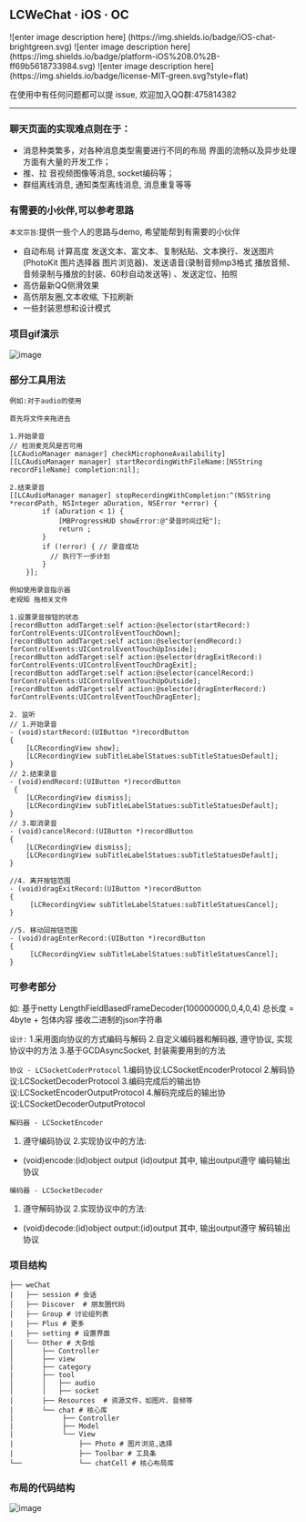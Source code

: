 ## LCWeChat · iOS · OC

<p align="left">
![enter image description here]
(https://img.shields.io/badge/iOS-chat-brightgreen.svg) 
![enter image description here]
(https://img.shields.io/badge/platform-iOS%208.0%2B-ff69b5618733984.svg) 
![enter image description here]
(https://img.shields.io/badge/license-MIT-green.svg?style=flat) 
</a>

在使用中有任何问题都可以提 issue, 欢迎加入QQ群:475814382

------------------------------------------------------------------------------------------------
### 聊天页面的实现难点则在于：

- 消息种类繁多，对各种消息类型需要进行不同的布局 界面的流畅以及异步处理方面有大量的开发工作；
- 推、拉 音视频图像等消息, socket编码等；
- 群组离线消息, 通知类型离线消息, 消息重复等等

### 有需要的小伙伴,可以参考思路

`本文宗旨`:提供一些个人的思路与demo, 希望能帮到有需要的小伙伴

* 自动布局 计算高度 发送文本、富文本、复制粘贴、文本换行、发送图片(PhotoKit 图片选择器 图片浏览器)、发送语音(录制音频mp3格式 播放音频、音频录制与播放的封装、60秒自动发送等) 、发送定位、拍照
* 高仿最新QQ侧滑效果
* 高仿朋友圈,文本收缩, 下拉刷新
* 一些封装思想和设计模式

### 项目gif演示
![image](https://github.com/icoderRo/LCWeChat/blob/master/Resource/LCWeChat.gif)

### 部分工具用法
```
例如:对于audio的使用

首先将文件夹拖进去

1.开始录音
// 检测麦克风是否可用
[LCAudioManager manager] checkMicrophoneAvailability]
[[LCAudioManager manager] startRecordingWithFileName:[NSString recordFileName] completion:nil];

2.结束录音
[[LCAudioManager manager] stopRecordingWithCompletion:^(NSString *recordPath, NSInteger aDuration, NSError *error) {
        if (aDuration < 1) { 
            [MBProgressHUD showError:@"录音时间过短"];
            return ;
        }
        if (!error) { // 录音成功
          // 执行下一步计划
        }
    }];
```

```
例如使用录音指示器
老规矩 拖相关文件

1.设置录音按钮的状态
[recordButton addTarget:self action:@selector(startRecord:) forControlEvents:UIControlEventTouchDown];
[recordButton addTarget:self action:@selector(endRecord:) forControlEvents:UIControlEventTouchUpInside];
[recordButton addTarget:self action:@selector(dragExitRecord:) forControlEvents:UIControlEventTouchDragExit];
[recordButton addTarget:self action:@selector(cancelRecord:) forControlEvents:UIControlEventTouchUpOutside];
[recordButton addTarget:self action:@selector(dragEnterRecord:) forControlEvents:UIControlEventTouchDragEnter];

2. 监听
// 1.开始录音
- (void)startRecord:(UIButton *)recordButton 
{
    [LCRecordingView show];
    [LCRecordingView subTitleLabelStatues:subTitleStatuesDefault];
}
// 2.结束录音
- (void)endRecord:(UIButton *)recordButton
 {
    [LCRecordingView dismiss];
    [LCRecordingView subTitleLabelStatues:subTitleStatuesDefault];
}
// 3.取消录音
- (void)cancelRecord:(UIButton *)recordButton
{
    [LCRecordingView dismiss];
    [LCRecordingView subTitleLabelStatues:subTitleStatuesDefault];
}

//4. 离开按钮范围
- (void)dragExitRecord:(UIButton *)recordButton
{
     [LCRecordingView subTitleLabelStatues:subTitleStatuesCancel];
}

//5. 移动回按钮范围
- (void)dragEnterRecord:(UIButton *)recordButton
{
     [LCRecordingView subTitleLabelStatues:subTitleStatuesCancel];
}
```
### 可参考部分
如: 基于netty LengthFieldBasedFrameDecoder(100000000,0,4,0,4) 
总长度 = 4byte + 包体内容
接收二进制的json字符串

`设计:`
1.采用面向协议的方式编码与解码
2.自定义编码器和解码器, 遵守协议, 实现协议中的方法
3.基于GCDAsyncSocket, 封装需要用到的方法

`协议 - LCSocketCoderProtocol`
1.编码协议:LCSocketEncoderProtocol
2.解码协议:LCSocketDecoderProtocol
3.编码完成后的输出协议:LCSocketEncoderOutputProtocol
4.解码完成后的输出协议:LCSocketDecoderOutputProtocol

`解码器 - LCSocketEncoder`
1. 遵守编码协议
2.实现协议中的方法:
- (void)encode:(id)object output (id<LCSocketEncoderOutputProtocol>)output
其中, 输出output遵守 编码输出协议

`编码器 - LCSocketDecoder`
1. 遵守解码协议
2.实现协议中的方法:
- (void)decode:(id)object output:(id<LCSocketDecoderOutputProtocol>)output
其中, 输出output遵守 解码输出协议

### 项目结构
```
├── weChat  
|   ├── session # 会话
│   ├── Discover  # 朋友圈代码
│   ├── Group # 讨论组列表
|   ├── Plus # 更多
|   ├── setting # 设置界面
│   └── Other # 大杂烩
│       ├── Controller
│       ├── view
|       ├── category
|       ├── tool
│       │   ├── audio
│       │   ├── socket
│       ├── Resources  # 资源文件，如图片、音频等
│       └── chat # 核心库
|            ├── Controller
|            ├── Model
|            └── View
|                ├── Photo # 图片浏览,选择
|                ├── Toolbar # 工具条
└──              └── chatCell # 核心布局库

```
 
### 布局的代码结构
![image](https://github.com/icoderRo/LCWeChat/blob/master/Resource/mainController.png)


